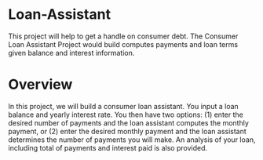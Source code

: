 # Loan-Assistant
This project will help to get a handle on consumer debt. The Consumer Loan Assistant Project would build computes payments and loan terms given balance and interest information. 
# Overview
In this project, we will build a consumer loan assistant. You input a loan balance and yearly interest rate. You then have two options: (1) enter the desired number of payments and the loan assistant computes the monthly payment, or (2) enter the desired monthly payment and the loan assistant determines the number of payments you will make. An analysis of your loan, including total of payments and interest paid is also provided.

